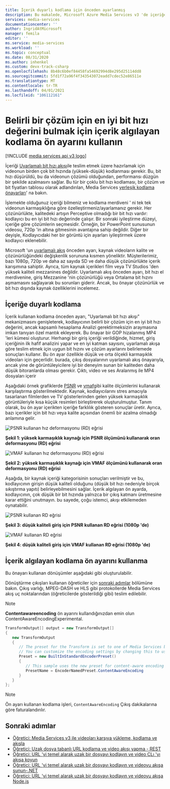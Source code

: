 ```yaml
---
title: İçerik duyarlı kodlama için önceden ayarlanmış
description: Bu makalede, Microsoft Azure Media Services v3 'de içeriğe duyarlı kodlama ele alınmaktadır.
services: media-services
documentationcenter: ''
author: IngridAtMicrosoft
manager: femila
editor: ''
ms.service: media-services
ms.workload: ''
ms.topic: conceptual
ms.date: 08/31/2020
ms.author: inhenkel
ms.custom: devx-track-csharp
ms.openlocfilehash: 8b48c6b0ef84458fa54692994d8e295d25114dd8
ms.sourcegitcommit: 5fd1f72a96f4f343543072eadd7cdec52e86511e
ms.translationtype: MT
ms.contentlocale: tr-TR
ms.lasthandoff: 04/01/2021
ms.locfileid: "106112161"
---
```

# <a name="use-the-content-aware-encoding-preset-to-find-the-optimal-bitrate-value-for-a-given-resolution"></a>Belirli bir çözüm için en iyi bit hızı değerini bulmak için içerik algılayan kodlama ön ayarını kullanın

[!INCLUDE [media services api v3 logo](./includes/v3-hr.md)]

İçeriği [Uyarlamalı bit hızı akışı](https://en.wikipedia.org/wiki/Adaptive_bitrate_streaming)ile teslim etmek üzere hazırlamak için videonun birden çok bit hızında (yüksek-düşük) kodlanması gerekir. Bu, bit hızı düşürüldü, bu da videonun çözümü olduğundan, performansı düzgün bir şekilde azalmasını sağlar. Bu tür bir çoklu bit hızı kodlaması, bir çözüm ve bit fiyatları tablosu olarak adlandırılan, Media Services [yerleşik kodlama önayarları](/rest/api/media/transforms/createorupdate#encodernamedpreset)' na bakın.

İşlemekte olduğunuz içeriği bilmeniz ve kodlama merdiveni ' ni tek tek videonun karmaşıklığına göre özelleştirmeniz/ayarlamanız gerekir. Her çözünürlükte, kalitedeki artışın Perceptive olmadığı bir bit hızı vardır: kodlayıcı bu en iyi bit hızı değerinde çalışır. Bir sonraki iyileştirme düzeyi, içeriğe göre çözümlerin seçmesidir. Örneğin, bir PowerPoint sunusunun videosu, 720p 'in altına gitmesinin avantajına sahip değildir. Diğer bir deyişle, Kodlayıcıdaki her bir görüntü için ayarları iyileştirmek üzere kodlayıcı eklenebilir. 

Microsoft 'un [uyarlamalı akış](encode-autogen-bitrate-ladder.md) önceden ayarı, kaynak videoların kalite ve çözünürlüğündeki değişkenlik sorununa kısmen yöneliktir. Müşterilerimiz, bazı 1080p, 720p ve daha az sayıda SD ve daha düşük çözünürlükte içerik karışımına sahiptir. Ayrıca, tüm kaynak içerikleri film veya TV Studios 'den yüksek kaliteli mezzanines değildir. Uyarlamalı akış önceden ayarı, bit hızı el merdivenine, giriş Mezzanine 'nin çözünürlüğü veya Ortalama bit hızını aşmamasını sağlayarak bu sorunları giderir. Ancak, bu önayar çözünürlük ve bit hızı dışında kaynak özelliklerini incelemez.

## <a name="the-content-aware-encoding"></a>İçeriğe duyarlı kodlama

İçerik kullanan kodlama önceden ayarı, "Uyarlamalı bit hızı akışı" mekanizmasını genişleterek, kodlayıcının belirli bir çözüm için en iyi bit hızı değerini, ancak kapsamlı hesaplama Analizi gerektirmeksizin araymasına imkan tanıyan özel mantık ekleyerek. Bu önayar bir GOP hizalanmış MP4 'leri kümesi oluşturur. Herhangi bir giriş içeriği verildiğinde, hizmet, giriş içeriğinin ilk hafif analizini yapar ve en iyi katman sayısını, uyarlamalı akışa göre teslim etmek için uygun bit hızını ve çözüm ayarlarını belirlemede sonuçları kullanır. Bu ön ayar özellikle düşük ve orta ölçekli karmaşıklık videoları için geçerlidir. burada, çıkış dosyalarının uyarlamalı akış önayarıyla, ancak yine de görüntüleyicilere iyi bir deneyim sunan bir kaliteden daha düşük bitoranlarda olması gerekir. Çıktı, video ve ses Aralanmış ile MP4 dosyaları içerir

Aşağıdaki örnek grafiklerde [PSNR](https://en.wikipedia.org/wiki/Peak_signal-to-noise_ratio) ve [vmaf](https://en.wikipedia.org/wiki/Video_Multimethod_Assessment_Fusion)gibi kalite ölçümlerini kullanarak karşılaştırma gösterilmektedir. Kaynak, kodlayıcılarını stres amacıyla tasarlanan filmlerden ve TV gösterlerinden gelen yüksek karmaşıklık görüntüleriyle kısa küçük resimleri birleştirerek oluşturulmuştur. Tanım olarak, bu ön ayar içerikten içeriğe farklılık gösteren sonuçlar üretir. Ayrıca, bazı içerikler için bit hızı veya kalite açısından önemli bir azalma olmadığı anlamına gelir.

![PSNR kullanan hız deformasyonu (RD) eğrisi](media/encode-content-aware-concept/msrv1.png)

**Şekil 1: yüksek karmaşıklık kaynağı için PSNR ölçümünü kullanarak oran deformasyonu (RD) eğrisi**

![VMAF kullanan hız deformasyonu (RD) eğrisi](media/encode-content-aware-concept/msrv2.png)

**Şekil 2: yüksek karmaşıklık kaynağı için VMAF ölçümünü kullanarak oran deformasyonu (RD) eğrisi**

Aşağıda, bir kaynak içeriği kategorisinin sonuçları verilmiştir ve bu, kodlayıcının girişin düşük kaliteli olduğunu (düşük bit hızı nedeniyle birçok sıkıştırma yapıtı) belirleyebilmesini sağlar. İçerik algılayan ön ayarda, kodlayıcının, çok düşük bir bit hızında yalnızca bir çıkış katmanı üretmesine karar ettiğini unutmayın. bu sayede, çoğu istemci, akışı etkilemeden oynatabilir.

![PSNR kullanan RD eğrisi](media/encode-content-aware-concept/msrv3.png)

**Şekil 3: düşük kaliteli giriş için PSNR kullanan RD eğrisi (1080p 'de)**

![VMAF kullanan RD eğrisi](media/encode-content-aware-concept/msrv4.png)

**Şekil 4: düşük kaliteli giriş için VMAF kullanan RD eğrisi (1080p 'de)**

## <a name="how-to-use-the-content-aware-encoding-preset"></a>İçerik algılayan kodlama ön ayarını kullanma 

Bu önayarı kullanan dönüşümler aşağıdaki gibi oluşturulabilir. 

Dönüştürme çıkışları kullanan öğreticiler için [sonraki adımlar](#next-steps) bölümüne bakın. Çıkış varlığı, MPEG-DASH ve HLS gibi protokollerde Media Services akış uç noktalarından (öğreticilerde gösterildiği gibi) teslim edilebilir.

> [!NOTE]
> **Contentawareencoding** ön ayarını kullandığınızdan emin olun ContentAwareEncodingExperimental.

```csharp
TransformOutput[] output = new TransformOutput[]
{
   new TransformOutput
   {
      // The preset for the Transform is set to one of Media Services built-in sample presets.
      // You can customize the encoding settings by changing this to use "StandardEncoderPreset" class.
      Preset = new BuiltInStandardEncoderPreset()
      {
         // This sample uses the new preset for content-aware encoding
         PresetName = EncoderNamedPreset.ContentAwareEncoding
      }
   }
};
```

> [!NOTE]
> Ön ayarı kullanan kodlama işleri, `ContentAwareEncoding` Çıkış dakikalarına göre faturalandırılır. 
  
## <a name="next-steps"></a>Sonraki adımlar

* [Öğretici: Media Services v3 ile videoları karşıya yükleme, kodlama ve akışla](stream-files-tutorial-with-api.md)
* [Öğretici: Uzak dosya tabanlı URL kodlama ve video akışı yapma - REST](stream-files-tutorial-with-rest.md)
* [Öğretici: URL 'yi temel alarak uzak bir dosyayı kodlayın ve video CLı 'yı akışa koyun](stream-files-cli-quickstart.md)
* [Öğretici: URL 'yi temel alarak uzak bir dosyayı kodlayın ve videoyu akışa sunun-.NET](stream-files-dotnet-quickstart.md)
* [Öğretici: URL 'yi temel alarak uzak bir dosyayı kodlayın ve videoyu akışa Node.js](stream-files-nodejs-quickstart.md)
